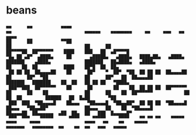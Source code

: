 # beans                                                                                                                                                                                                        
```
▄▄      ▄▄           ▄▄▄▄                                                                                                ▄▄                            ▄▄▄▄▄▄    ▄▄▄▄▄▄▄▄     ▄▄     ▄▄▄   ▄▄    ▄▄▄▄   
██      ██           ▀▀██                                                          ██                            ██      ██                            ██▀▀▀▀██  ██▀▀▀▀▀▀    ████    ███   ██  ▄█▀▀▀▀█  
▀█▄ ██ ▄█▀  ▄████▄     ██       ▄█████▄   ▄████▄   ████▄██▄   ▄████▄             ███████    ▄████▄             ███████   ██▄████▄   ▄████▄             ██    ██  ██          ████    ██▀█  ██  ██▄      
 ██ ██ ██  ██▄▄▄▄██    ██      ██▀    ▀  ██▀  ▀██  ██ ██ ██  ██▄▄▄▄██              ██      ██▀  ▀██              ██      ██▀   ██  ██▄▄▄▄██            ███████   ███████    ██  ██   ██ ██ ██   ▀████▄  
 ███▀▀███  ██▀▀▀▀▀▀    ██      ██        ██    ██  ██ ██ ██  ██▀▀▀▀▀▀              ██      ██    ██              ██      ██    ██  ██▀▀▀▀▀▀            ██    ██  ██         ██████   ██  █▄██       ▀██ 
 ███  ███  ▀██▄▄▄▄█    ██▄▄▄   ▀██▄▄▄▄█  ▀██▄▄██▀  ██ ██ ██  ▀██▄▄▄▄█              ██▄▄▄   ▀██▄▄██▀              ██▄▄▄   ██    ██  ▀██▄▄▄▄█            ██▄▄▄▄██  ██▄▄▄▄▄▄  ▄██  ██▄  ██   ███  █▄▄▄▄▄█▀ 
 ▀▀▀  ▀▀▀    ▀▀▀▀▀      ▀▀▀▀     ▀▀▀▀▀     ▀▀▀▀    ▀▀ ▀▀ ▀▀    ▀▀▀▀▀                ▀▀▀▀     ▀▀▀▀                 ▀▀▀▀   ▀▀    ▀▀    ▀▀▀▀▀             ▀▀▀▀▀▀▀   ▀▀▀▀▀▀▀▀  ▀▀    ▀▀  ▀▀   ▀▀▀   ▀▀▀▀▀   
```                                                                                                                                                                                                     
                                                                                                                                                                                                        
